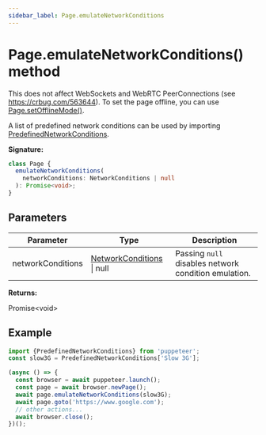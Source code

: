 ```yaml
---
sidebar_label: Page.emulateNetworkConditions
---
```


# Page.emulateNetworkConditions() method

This does not affect WebSockets and WebRTC PeerConnections (see
https://crbug.com/563644). To set the page offline, you can use
[Page.setOfflineMode()](./puppeteer.page.setofflinemode.md).

A list of predefined network conditions can be used by importing
[PredefinedNetworkConditions](./puppeteer.predefinednetworkconditions.md).

**Signature:**

```typescript
class Page {
  emulateNetworkConditions(
    networkConditions: NetworkConditions | null
  ): Promise<void>;
}
```

## Parameters

| Parameter         | Type                                                          | Description                                                     |
| ----------------- | ------------------------------------------------------------- | --------------------------------------------------------------- |
| networkConditions | [NetworkConditions](./puppeteer.networkconditions.md) \| null | Passing <code>null</code> disables network condition emulation. |

**Returns:**

Promise&lt;void&gt;

## Example

```ts
import {PredefinedNetworkConditions} from 'puppeteer';
const slow3G = PredefinedNetworkConditions['Slow 3G'];

(async () => {
  const browser = await puppeteer.launch();
  const page = await browser.newPage();
  await page.emulateNetworkConditions(slow3G);
  await page.goto('https://www.google.com');
  // other actions...
  await browser.close();
})();
```
